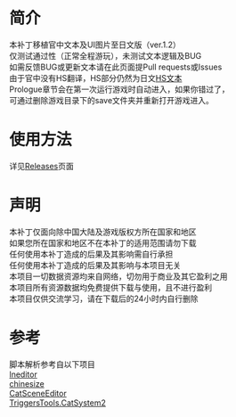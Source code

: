 # 简介
本补丁移植官中文本及UI图片至日文版（ver.1.2）  
仅测试通过性（正常全程游玩），未测试文本逻辑及BUG  
如需反馈BUG或更新文本请在此页面提Pull requests或Issues  
由于官中没有HS翻译，HS部分仍然为日文[HS文本](https://github.com/Dir-A/Hakuchuumu_CN_Patch/tree/main/SourceFiles/Convert_CN/hs)  
Prologue章节会在第一次运行游戏时自动进入，如果你错过了，  
可通过删除游戏目录下的save文件夹并重新打开游戏进入。  

# 使用方法
详见[Releases](https://github.com/Dir-A/Hakuchuumu_CN_Patch/releases)页面

# 声明
本补丁仅面向除中国大陆及游戏版权方所在国家和地区  
如果您所在国家和地区不在本补丁的适用范围请勿下载  
任何使用本补丁造成的后果及其影响需自行承担  
任何使用本补丁造成的后果及其影响与本项目无关  
本项目一切数据资源均来自网络，切勿用于商业及其它盈利之用  
本项目所有资源数据均免费提供下载与使用，且不进行盈利  
本项目仅供交流学习，请在下载后的24小时内自行删除  

# 参考
脚本解析参考自以下项目  
[lneditor](https://github.com/regomne/lneditor)  
[chinesize](https://github.com/regomne/chinesize)  
[CatSceneEditor](https://github.com/marcussacana/CatSceneEditor)  
[TriggersTools.CatSystem2](https://github.com/trigger-segfault/TriggersTools.CatSystem2)  

